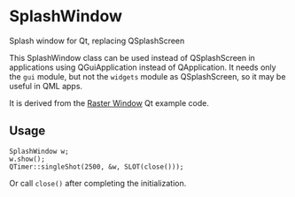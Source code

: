 # SplashWindow

Splash window for Qt, replacing QSplashScreen

This SplashWindow class can be used instead of QSplashScreen in applications using
QGuiApplication instead of QApplication. It needs only the `gui` module, but not
the `widgets` module as QSplashScreen, so it may be useful in QML apps.

It is derived from the [Raster Window](https://doc.qt.io/qt-5/qtgui-rasterwindow-example.html) Qt example code.

## Usage

    SplashWindow w;
    w.show();
    QTimer::singleShot(2500, &w, SLOT(close()));

Or call `close()` after completing the initialization.
